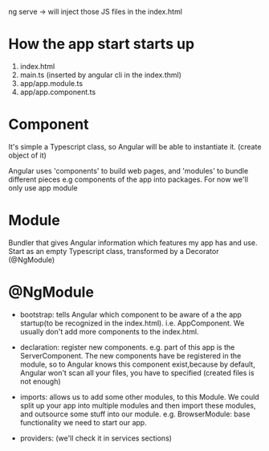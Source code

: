 ng serve -> will inject those JS files in the index.html

# How the app start starts up

1. index.html
2. main.ts (inserted by angular cli in the index.thml)
3. app/app.module.ts
4. app/app.component.ts

# Component

It's simple a Typescript class, so Angular will be able to instantiate it. (create object of it)

Angular uses 'components' to build web pages, and 'modules' to bundle different
pieces e.g components of the app into packages. For now we'll only use app module

# Module

Bundler that gives Angular information which features my app has and use.
Start as an empty Typescript class, transformed by a Decorator (@NgModule)

# @NgModule

- bootstrap: tells Angular which component to be aware of a the app startup(to be recognized in the index.html). i.e. AppComponent.
  We usually don't add more components to the index.html.

- declaration: register new components. e.g. part of this app is the ServerComponent. The new components have be registered in the module, so to Angular knows this component exist,because by default, Angular won't scan all your files, you have to specified (created files is not enough)
- imports: allows us to add some other modules, to this Module. We could split up your app into
  multiple modules and then import these modules, and outsource some stuff into our module.
  e.g. BrowserModule: base functionality we need to start our app.
- providers: (we'll check it in services sections)
